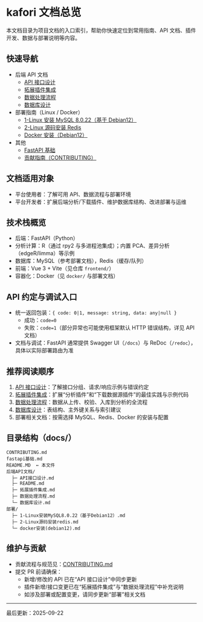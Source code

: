 # kafori 文档总览

本文档目录为项目文档的入口索引，帮助你快速定位到常用指南、API 文档、插件开发、数据与部署说明等内容。

## 快速导航

- 后端 API 文档
  - [API 接口设计](./后端API文档/API接口设计.md)
  - [拓展插件集成](./后端API文档/拓展插件集成.md)
  - [数据处理流程](./后端API文档/数据处理流程.md)
  - [数据库设计](./后端API文档/数据库设计.md)
- 部署指南（Linux / Docker）
  - [1-Linux 安装 MySQL 8.0.22（基于 Debian12）](./部署/1-Linux安装MySQL8.0.22（基于Debian12）.md)
  - [2-Linux 源码安装 Redis](./部署/2-Linux源码安装redis.md)
  - [Docker 安装（Debian12）](./部署/docker安装(debian12).md)
- 其他
  - [FastAPI 基础](./fastapi基础.md)
  - [贡献指南（CONTRIBUTING）](./CONTRIBUTING.md)

## 文档适用对象
- 平台使用者：了解可用 API、数据流程与部署环境
- 平台开发者：扩展后端分析/下载插件、维护数据库结构、改进部署与运维

## 技术栈概览
- 后端：FastAPI（Python）
- 分析计算：R（通过 rpy2 与多进程池集成）；内置 PCA、差异分析（edgeR/limma）等示例
- 数据库：MySQL（参考部署文档），Redis（缓存/队列）
- 前端：Vue 3 + Vite（见仓库 `frontend/`）
- 容器化：Docker（见 `docker/` 与部署文档）

## API 约定与调试入口
- 统一返回包装：`{ code: 0|1, message: string, data: any|null }`
  - 成功：`code=0`
  - 失败：`code=1`（部分异常也可能使用框架默认 HTTP 错误结构，详见 API 文档）
- 文档与调试：FastAPI 通常提供 Swagger UI（`/docs`）与 ReDoc（`/redoc`），具体以实际部署路由为准

## 推荐阅读顺序
1. [API 接口设计](./后端API文档/API接口设计.md)：了解接口分组、请求/响应示例与错误约定
2. [拓展插件集成](./后端API文档/拓展插件集成.md)：扩展“分析插件”和“下载数据源插件”的最佳实践与示例代码
3. [数据处理流程](./后端API文档/数据处理流程.md)：数据从上传、校验、入库到分析的全流程
4. [数据库设计](./后端API文档/数据库设计.md)：表结构、主外键关系与索引建议
5. 部署相关文档：按需选择 MySQL、Redis、Docker 的安装与配置

## 目录结构（docs/）
```
CONTRIBUTING.md
fastapi基础.md
README.MD  ← 本文件
后端API文档/
  ├─ API接口设计.md
  ├─ README.md
  ├─ 拓展插件集成.md
  ├─ 数据处理流程.md
  └─ 数据库设计.md
部署/
  ├─ 1-Linux安装MySQL8.0.22（基于Debian12）.md
  ├─ 2-Linux源码安装redis.md
  └─ docker安装(debian12).md
```

## 维护与贡献
- 贡献流程与规范见：[CONTRIBUTING.md](./CONTRIBUTING.md)
- 提交 PR 前请确保：
  - 新增/修改的 API 已在“API 接口设计”中同步更新
  - 插件新增/接口变更已在“拓展插件集成”与“数据处理流程”中补充说明
  - 如涉及部署或配置变更，请同步更新“部署”相关文档

---
最后更新：2025-09-22
